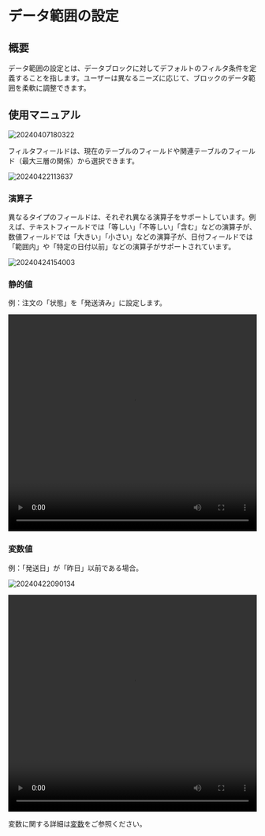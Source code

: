 # データ範囲の設定

## 概要

データ範囲の設定とは、データブロックに対してデフォルトのフィルタ条件を定義することを指します。ユーザーは異なるニーズに応じて、ブロックのデータ範囲を柔軟に調整できます。

## 使用マニュアル

![20240407180322](https://static-docs.nocobase.com/20240407180322.png)

フィルタフィールドは、現在のテーブルのフィールドや関連テーブルのフィールド（最大三層の関係）から選択できます。

![20240422113637](https://static-docs.nocobase.com/20240422113637.png)

### 演算子

異なるタイプのフィールドは、それぞれ異なる演算子をサポートしています。例えば、テキストフィールドでは「等しい」「不等しい」「含む」などの演算子が、数値フィールドでは「大きい」「小さい」などの演算子が、日付フィールドでは「範囲内」や「特定の日付以前」などの演算子がサポートされています。

![20240424154003](https://static-docs.nocobase.com/20240424154003.png)

### 静的値

例：注文の「状態」を「発送済み」に設定します。

<video width="100%" height="440" controls>
      <source src="https://static-docs.nocobase.com/20240415204206.mp4" type="video/mp4">
</video>

### 変数値

例：「発送日」が「昨日」以前である場合。

![20240422090134](https://static-docs.nocobase.com/20240422090134.png)

<video width="100%" height="440" controls>
      <source src="https://static-docs.nocobase.com/20240415214709.mp4" type="video/mp4">
</video>

変数に関する詳細は[変数](/handbook/ui/variables)をご参照ください。

